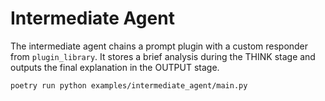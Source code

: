 # Intermediate Agent

The intermediate agent chains a prompt plugin with a custom responder from `plugin_library`. It stores a brief analysis during the THINK stage and outputs the final explanation in the OUTPUT stage.

```bash
poetry run python examples/intermediate_agent/main.py
```
